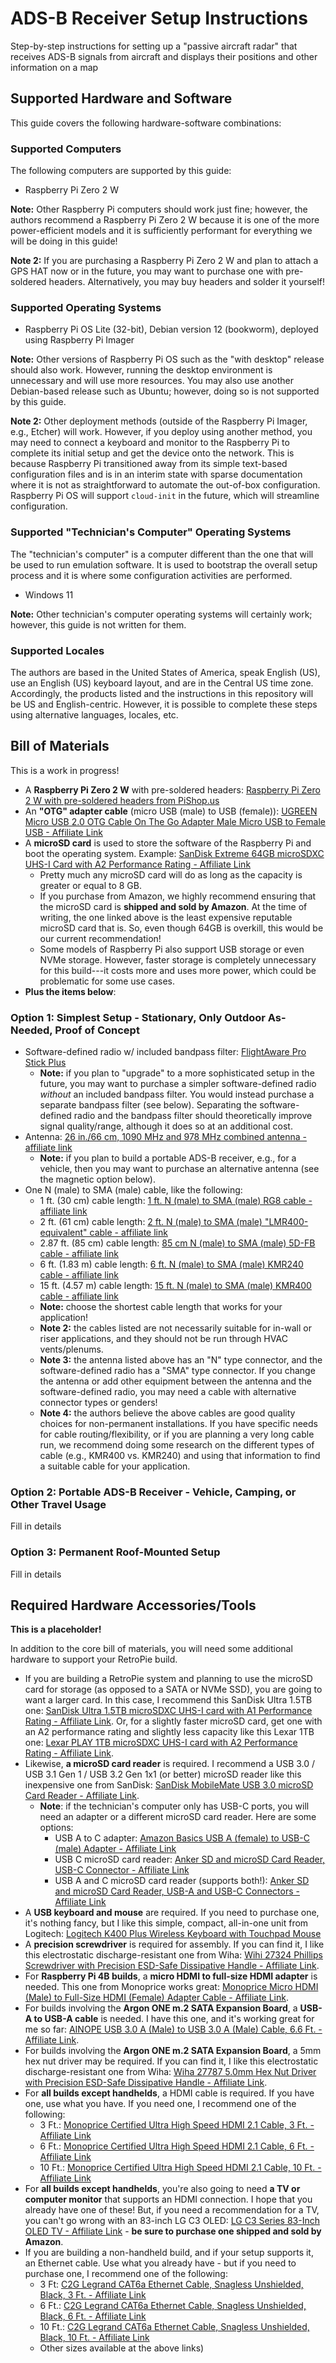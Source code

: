 # ADS-B Receiver Setup Instructions

Step-by-step instructions for setting up a "passive aircraft radar" that receives ADS-B signals from aircraft and displays their positions and other information on a map

## Supported Hardware and Software

This guide covers the following hardware-software combinations:

### Supported Computers

The following computers are supported by this guide:

- Raspberry Pi Zero 2 W

**Note:** Other Raspberry Pi computers should work just fine; however, the authors recommend a Raspberry Pi Zero 2 W because it is one of the more power-efficient models and it is sufficiently performant for everything we will be doing in this guide!

**Note 2:** If you are purchasing a Raspberry Pi Zero 2 W and plan to attach a GPS HAT now or in the future, you may want to purchase one with pre-soldered headers.
Alternatively, you may buy headers and solder it yourself!

### Supported Operating Systems

- Raspberry Pi OS Lite (32-bit), Debian version 12 (bookworm), deployed using Raspberry Pi Imager

**Note:** Other versions of Raspberry Pi OS such as the "with desktop" release should also work.
However, running the desktop environment is unnecessary and will use more resources.
You may also use another Debian-based release such as Ubuntu; however, doing so is not supported by this guide.

**Note 2:** Other deployment methods (outside of the Raspberry Pi Imager, e.g., Etcher) will work.
However, if you deploy using another method, you may need to connect a keyboard and monitor to the Raspberry Pi to complete its initial setup and get the device onto the network.
This is because Raspberry Pi transitioned away from its simple text-based configuration files and is in an interim state with sparse documentation where it is not as straightforward to automate the out-of-box configuration.
Raspberry Pi OS will support `cloud-init` in the future, which will streamline configuration.

### Supported "Technician's Computer" Operating Systems

The "technician's computer" is a computer different than the one that will be used to run emulation software.
It is used to bootstrap the overall setup process and it is where some configuration activities are performed.

- Windows 11

**Note:** Other technician's computer operating systems will certainly work; however, this guide is not written for them.

### Supported Locales

The authors are based in the United States of America, speak English (US), use an English (US) keyboard layout, and are in the Central US time zone.
Accordingly, the products listed and the instructions in this repository will be US and English-centric.
However, it is possible to complete these steps using alternative languages, locales, etc.

## Bill of Materials

This is a work in progress!

- A **Raspberry Pi Zero 2 W** with pre-soldered headers: [Raspberry Pi Zero 2 W with pre-soldered headers from PiShop.us](https://www.pishop.us/product/raspberry-pi-zero-2-w-with-pre-soldered-headers/)
- An **"OTG" adapter cable** (micro USB (male) to USB (female)): [UGREEN Micro USB 2.0 OTG Cable On The Go Adapter Male Micro USB to Female USB - Affiliate Link](https://amzn.to/3y5Z6LX)
- A **microSD card** is used to store the software of the Raspberry Pi and boot the operating system. Example: [SanDisk Extreme 64GB microSDXC UHS-I Card with A2 Performance Rating - Affiliate Link](https://amzn.to/49TMk0w)
  - Pretty much any microSD card will do as long as the capacity is greater or equal to 8 GB.
  - If you purchase from Amazon, we highly recommend ensuring that the microSD card is **shipped and sold by Amazon**.
  At the time of writing, the one linked above is the least expensive reputable microSD card that is.
  So, even though 64GB is overkill, this would be our current recommendation!
  - Some models of Raspberry Pi also support USB storage or even NVMe storage.
  However, faster storage is completely unnecessary for this build---it costs more and uses more power, which could be problematic for some use cases.
- **Plus the items below**:

### Option 1: Simplest Setup - Stationary, Only Outdoor As-Needed, Proof of Concept

- Software-defined radio w/ included bandpass filter: [FlightAware Pro Stick Plus](https://flightaware.store/products/pro-stick-plus)
  - **Note:** if you plan to "upgrade" to a more sophisticated setup in the future, you may want to purchase a simpler software-defined radio *without* an included bandpass filter.
  You would instead purchase a separate bandpass filter (see below).
  Separating the software-defined radio and the bandpass filter should theoretically improve signal quality/range, although it does so at an additional cost.
- Antenna: [26 in./66 cm, 1090 MHz and 978 MHz combined antenna - affiliate link](https://amzn.to/4bhtWjm)
  - **Note:** if you plan to build a portable ADS-B receiver, e.g., for a vehicle, then you may want to purchase an alternative antenna (see the magnetic option below).
- One N (male) to SMA (male) cable, like the following:
  - 1 ft. (30 cm) cable length: [1 ft. N (male) to SMA (male) RG8 cable - affiliate link](https://amzn.to/44maWxI)
  - 2 ft. (61 cm) cable length: [2 ft. N (male) to SMA (male) "LMR400-equivalent" cable - affiliate link](https://amzn.to/4dndM9W)
  - 2.87 ft. (85 cm) cable length: [85 cm N (male) to SMA (male) 5D-FB cable - affiliate link](https://amzn.to/3WmA9Gs)
  - 6 ft. (1.83 m) cable length: [6 ft. N (male) to SMA (male) KMR240 cable - affiliate link](https://amzn.to/4di4ZG9)
  - 15 ft. (4.57 m) cable length: [15 ft. N (male) to SMA (male) KMR400 cable - affiliate link](https://amzn.to/3Uq7b5M)
  - **Note:** choose the shortest cable length that works for your application!
  - **Note 2:** the cables listed are not necessarily suitable for in-wall or riser applications, and they should not be run through HVAC vents/plenums.
  - **Note 3:** the antenna listed above has an "N" type connector, and the software-defined radio has a "SMA" type connector.
  If you change the antenna or add other equipment between the antenna and the software-defined radio, you may need a cable with alternative connector types or genders!
  - **Note 4:** the authors believe the above cables are good quality choices for non-permanent installations.
  If you have specific needs for cable routing/flexibility, or if you are planning a very long cable run, we recommend doing some research on the different types of cable (e.g., KMR400 vs. KMR240) and using that information to find a suitable cable for your application.

### Option 2: Portable ADS-B Receiver - Vehicle, Camping, or Other Travel Usage

Fill in details

### Option 3: Permanent Roof-Mounted Setup

Fill in details

## Required Hardware Accessories/Tools

**This is a placeholder!**

In addition to the core bill of materials, you will need some additional hardware to support your RetroPie build.


  - If you are building a RetroPie system and planning to use the microSD card for storage (as opposed to a SATA or NVMe SSD), you are going to want a larger card.
In this case, I recommend this SanDisk Ultra 1.5TB one: [SanDisk Ultra 1.5TB microSDXC UHS-I card with A1 Performance Rating - Affiliate Link](https://amzn.to/41JNZmH).
Or, for a slightly faster microSD card, get one with an A2 performance rating and slightly less capacity like this Lexar 1TB one: [Lexar PLAY 1TB microSDXC UHS-I card with A2 Performance Rating - Affiliate Link](https://amzn.to/3vqAqwo).
- Likewise, **a microSD card reader** is required. I recommend a USB 3.0 / USB 3.1 Gen 1 / USB 3.2 Gen 1x1 (or better) microSD reader like this inexpensive one from SanDisk: [SanDisk MobileMate USB 3.0 microSD Card Reader - Affiliate Link](https://amzn.to/48i3Ew3).
  - **Note**: if the technician's computer only has USB-C ports, you will need an adapter or a different microSD card reader.
Here are some options:
    - USB A to C adapter: [Amazon Basics USB A (female) to USB-C (male) Adapter - Affiliate Link](https://amzn.to/41JMg11)
    - USB C microSD card reader: [Anker SD and microSD Card Reader, USB-C Connector - Affiliate Link](https://amzn.to/41LLKj4)
    - USB A and C microSD card reader (supports both!): [Anker SD and microSD Card Reader, USB-A and USB-C Connectors - Affiliate Link](https://amzn.to/3H40SyD)
- A **USB keyboard and mouse** are required.
If you need to purchase one, it's nothing fancy, but I like this simple, compact, all-in-one unit from Logitech: [Logitech K400 Plus Wireless Keyboard with Touchpad Mouse](https://www.amazon.com/Logitech-Wireless-Keyboard-Touchpad-PC-connected/dp/B014EUQOGK)
- A **precision screwdriver** is required for assembly. If you can find it, I like this electrostatic discharge-resistant one from Wiha: [Wihi 27324 Phillips Screwdriver with Precision ESD-Safe Dissipative Handle - Affiliate Link](https://amzn.to/48xjNgS).
- For **Raspberry Pi 4B builds**, a **micro HDMI to full-size HDMI adapter** is needed.
This one from Monoprice works great: [Monoprice Micro HDMI (Male) to Full-Size HDMI (Female) Adapter Cable - Affiliate Link](https://amzn.to/4aDzpkR).
- For builds involving the **Argon ONE m.2 SATA Expansion Board**, a **USB-A to USB-A cable** is needed.
I have this one, and it's working great for me so far: [AINOPE USB 3.0 A (Male) to USB 3.0 A (Male) Cable, 6.6 Ft. - Affiliate Link](https://amzn.to/3S4CumV).
- For builds involving the **Argon ONE m.2 SATA Expansion Board**, a 5mm hex nut driver may be required.
If you can find it, I like this electrostatic discharge-resistant one from Wiha: [Wiha 27787 5.0mm Hex Nut Driver with Precision ESD-Safe Dissipative Handle - Affiliate Link](https://amzn.to/3S31877).
- For **all builds except handhelds**, a HDMI cable is required.
If you have one, use what you have.
If you need one, I recommend one of the following:
  - 3 Ft.: [Monoprice Certified Ultra High Speed HDMI 2.1 Cable, 3 Ft. - Affiliate Link](https://amzn.to/3H4vTmc)
  - 6 Ft.: [Monoprice Certified Ultra High Speed HDMI 2.1 Cable, 6 Ft. - Affiliate Link](https://amzn.to/41HNrxI)
  - 10 Ft.: [Monoprice Certified Ultra High Speed HDMI 2.1 Cable, 10 Ft. - Affiliate Link](https://amzn.to/4aJqSNt)
- For **all builds except handhelds**, you're also going to need **a TV or computer monitor** that supports an HDMI connection.
I hope that you already have one of these!
But, if you need a recommendation for a TV, you can't go wrong with an 83-inch LG C3 OLED: [LG C3 Series 83-Inch OLED TV - Affiliate Link](https://amzn.to/3tBKcLG) - **be sure to purchase one shipped and sold by Amazon**.
- If you are building a non-handheld build, and if your setup supports it, an Ethernet cable.
Use what you already have - but if you need to purchase one, I recommend one of the following:
  - 3 Ft: [C2G Legrand CAT6a Ethernet Cable, Snagless Unshielded, Black, 3 Ft. - Affiliate Link](https://amzn.to/3NM1OLD)
  - 6 Ft.: [C2G Legrand CAT6a Ethernet Cable, Snagless Unshielded, Black, 6 Ft. - Affiliate Link](https://amzn.to/3tBrGmO)
  - 10 Ft.: [C2G Legrand CAT6a Ethernet Cable, Snagless Unshielded, Black, 10 Ft. - Affiliate Link](https://amzn.to/3NHPtrN)
  - Other sizes available at the above links)